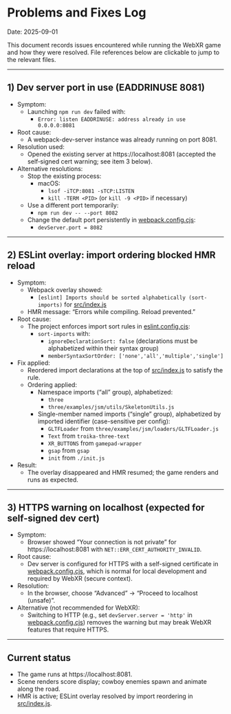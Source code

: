 # Problems and Fixes Log

Date: 2025-09-01

This document records issues encountered while running the WebXR game and how they were resolved. File references below are clickable to jump to the relevant files.

---

## 1) Dev server port in use (EADDRINUSE 8081)

- Symptom:
  - Launching `npm run dev` failed with:
    - `Error: listen EADDRINUSE: address already in use 0.0.0.0:8081`
- Root cause:
  - A webpack-dev-server instance was already running on port 8081.
- Resolution used:
  - Opened the existing server at https://localhost:8081 (accepted the self‑signed cert warning; see item 3 below).
- Alternative resolutions:
  - Stop the existing process:
    - macOS:
      - `lsof -iTCP:8081 -sTCP:LISTEN`
      - `kill -TERM <PID>` (or `kill -9 <PID>` if necessary)
  - Use a different port temporarily:
    - `npm run dev -- --port 8082`
  - Change the default port persistently in [webpack.config.cjs](webpack.config.cjs:25):
    - `devServer.port = 8082`

---

## 2) ESLint overlay: import ordering blocked HMR reload

- Symptom:
  - Webpack overlay showed:
    - `[eslint] Imports should be sorted alphabetically (sort-imports)` for [src/index.js](src/index.js:8)
  - HMR message: “Errors while compiling. Reload prevented.”
- Root cause:
  - The project enforces import sort rules in [eslint.config.cjs](eslint.config.cjs:12):
    - `sort-imports` with:
      - `ignoreDeclarationSort: false` (declarations must be alphabetized within their syntax group)
      - `memberSyntaxSortOrder: ['none','all','multiple','single']`
- Fix applied:
  - Reordered import declarations at the top of [src/index.js](src/index.js:8) to satisfy the rule.
  - Ordering applied:
    - Namespace imports (“all” group), alphabetized:
      - `three`
      - `three/examples/jsm/utils/SkeletonUtils.js`
    - Single-member named imports (“single” group), alphabetized by imported identifier (case-sensitive per config):
      - `GLTFLoader` from `three/examples/jsm/loaders/GLTFLoader.js`
      - `Text` from `troika-three-text`
      - `XR_BUTTONS` from `gamepad-wrapper`
      - `gsap` from `gsap`
      - `init` from `./init.js`
- Result:
  - The overlay disappeared and HMR resumed; the game renders and runs as expected.

---

## 3) HTTPS warning on localhost (expected for self-signed dev cert)

- Symptom:
  - Browser showed “Your connection is not private” for https://localhost:8081 with `NET::ERR_CERT_AUTHORITY_INVALID`.
- Root cause:
  - Dev server is configured for HTTPS with a self-signed certificate in [webpack.config.cjs](webpack.config.cjs:18), which is normal for local development and required by WebXR (secure context).
- Resolution:
  - In the browser, choose “Advanced” → “Proceed to localhost (unsafe)”.
- Alternative (not recommended for WebXR):
  - Switching to HTTP (e.g., set `devServer.server = 'http'` in [webpack.config.cjs](webpack.config.cjs:23)) removes the warning but may break WebXR features that require HTTPS.

---

## Current status

- The game runs at https://localhost:8081.
- Scene renders score display; cowboy enemies spawn and animate along the road.
- HMR is active; ESLint overlay resolved by import reordering in [src/index.js](src/index.js:8).
